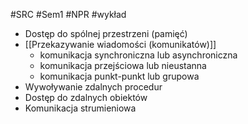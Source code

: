 #SRC #Sem1 #NPR #wykład 
- Dostęp do spólnej przestrzeni (pamięć)
- [[Przekazywanie wiadomości (komunikatów)]]
	- komunikacja synchroniczna lub asynchroniczna
	- komunikacja przejściowa lub nieustanna
	- komunikacja punkt-punkt lub grupowa
- Wywoływanie zdalnych procedur
- Dostęp do zdalnych obiektów
- Komunikacja strumieniowa